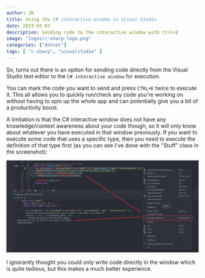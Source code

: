 ```yaml
---
author: JB
title: Using the C# interactive window in Visual Studio
date: 2023-03-03
description: Sending code to the interactive window with Ctrl+E
image: "logos/c-sharp-logo.png"
categories: ["dotnet"]
tags: [ "c-sharp", "visualstudio" ]
---
```


So, turns out there is an option for sending code directly from the Visual Studio text editor to the `C# interactive window` for execution.

You can mark the code you want to send and press `CTRL+E` twice to execute it. This all allows you to quickly run/check any code you're working on without having to spin up the whole app and can potentially give you a bit of a productivity boost.

A limitation is that the C# interactive window does not have any knowledge/context awareness about your code though, so it will only know about whatever you have executed in that window previously. If you want to execute some code that uses a specific type, then you need to execute the definition of that type first (as you can see I've done with the "Stuff" class in the screenshot):

![C# Interactive Window Example](csharp-interavtive-window-example.png)

I ignorantly thought you could only write code directly in the window which is quite tedious, but this makes a much better experience.